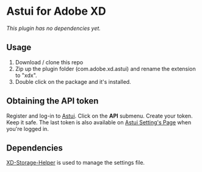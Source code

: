 # Astui for Adobe XD

_This plugin has no dependencies yet._

## Usage

1. Download / clone this repo
2. Zip up the plugin folder (com.adobe.xd.astui) and rename the extension to "xdx".
3. Double click on the package and it's installed.


## Obtaining the API token

Register and log-in to [Astui](https://astui.tech/). Click on the **API** submenu. Create your token. Keep it safe. 
The last token is also available on [Astui Setting's Page](https://astui.tech/settings) when you're logged in.


## Dependencies

[XD-Storage-Helper](https://github.com/pklaschka/xd-storage-helper) is used to manage the settings file.


